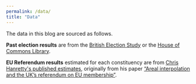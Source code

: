 ```yaml
---
permalink: /data/
title: "Data"
---
```


The data in this blog are sourced as follows.

**Past election results** are from the [British Election Study](https://www.britishelectionstudy.com/data-objects/linked-data/) or the [House of Commons Library](https://commonslibrary.parliament.uk/research-briefings/cbp-8647/#fullreport).

**EU Referendum results** estimated for each constituency are from [Chris Hanretty's published estimates](https://docs.google.com/spreadsheets/d/1b71SDKPFbk-ktmUTXmDpUP5PT299qq24orEA0_TOpmw/edit?usp=sharing), originally from his paper [“Areal interpolation and the UK’s referendum on EU membership”](http://dx.doi.org/10.1080/17457289.2017.1287081).


